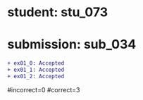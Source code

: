 # student: stu_073
# submission: sub_034

```diff
+ ex01_0: Accepted
+ ex01_1: Accepted
+ ex01_2: Accepted
```
#incorrect=0
#correct=3
